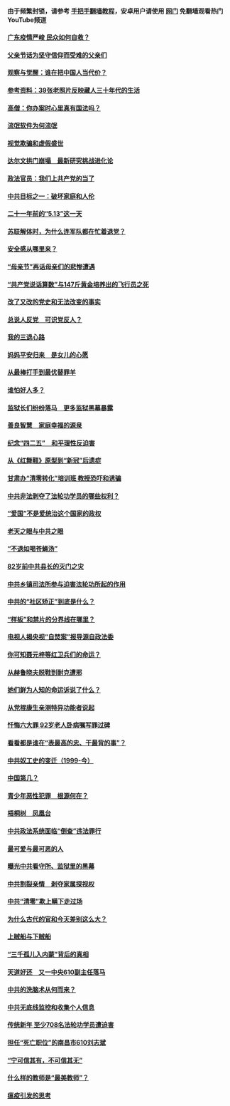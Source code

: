 #### 由于频繁封锁，请参考 [手把手翻墙教程](https://github.com/gfw-breaker/guides/wiki/)，安卓用户请使用 [网门](https://github.com/gfw-breaker/nogfw/blob/master/dl.md?t=06240001) 免翻墙观看热门YouTube频道 

#### [广东疫情严峻 民众如何自救？](../pages/19/427311.md?t=06240001) 

#### [父亲节话为坚守信仰而受难的父亲们](../pages/19/427033.md?t=06240001) 

#### [观察与觉醒：谁在把中国人当代价？](../pages/19/426987.md?t=06240001) 

#### [参考资料：39张老照片反映藏人三十年代的生活](../pages/19/426471.md?t=06240001) 

#### [高僧：你办案时心里真有国法吗？](../pages/19/426530.md?t=06240001) 

#### [流氓软件为何流氓](../pages/19/426531.md?t=06240001) 

#### [视觉欺骗和虚假盛世](../pages/19/426443.md?t=06240001) 

#### [达尔文拱门崩塌　最新研究挑战进化论](../pages/19/426009.md?t=06240001) 

#### [政法官员：我们上共产党的当了](../pages/19/425351.md?t=06240001) 

#### [中共目标之一：破坏家庭和人伦](../pages/19/424454.md?t=06240001) 

#### [二十一年前的“5.13”这一天](../pages/19/424814.md?t=06240001) 

#### [苏联解体时，为什么连军队都在忙着退党？](../pages/19/424335.md?t=06240001) 

#### [安全感从哪里来？](../pages/19/424336.md?t=06240001) 

#### [“母亲节”再话母亲们的悲惨遭遇](../pages/19/424234.md?t=06240001) 

#### [“共产党说话算数”与147斤黄金培养出的飞行员之死](../pages/19/424115.md?t=06240001) 

#### [改了又改的党史和无法改变的事实](../pages/19/424037.md?t=06240001) 

#### [总说人反党　可识党反人？](../pages/19/423820.md?t=06240001) 

#### [我的三退心路](../pages/19/423876.md?t=06240001) 

#### [妈妈平安归来　是女儿的心愿](../pages/19/423947.md?t=06240001) 

#### [从最棒打手到最优替罪羊](../pages/19/423819.md?t=06240001) 

#### [谁怕好人多？](../pages/19/423774.md?t=06240001) 

#### [监狱长们纷纷落马　更多监狱黑幕暴露](../pages/19/423787.md?t=06240001) 

#### [善良智慧　家庭幸福的源泉](../pages/19/423632.md?t=06240001) 

#### [纪念“四二五”　和平理性反迫害](../pages/19/423660.md?t=06240001) 

#### [从《红舞鞋》原型到“新冠”后遗症](../pages/19/423509.md?t=06240001) 

#### [甘肃办“清零转化”培训班 教授恐吓和诱骗](../pages/19/423498.md?t=06240001) 

#### [中共非法剥夺了法轮功学员的哪些权利？](../pages/19/423392.md?t=06240001) 

#### [“爱国”不是爱统治这个国家的政权](../pages/19/423029.md?t=06240001) 

#### [老天之眼与中共之眼](../pages/19/423378.md?t=06240001) 

#### [“不退如喝苍蝇汤”](../pages/19/423287.md?t=06240001) 

#### [82岁前中共县长的灭门之灾](../pages/19/423055.md?t=06240001) 

#### [中共乡镇司法所参与迫害法轮功所起的作用](../pages/19/423064.md?t=06240001) 

#### [中共的“社区矫正”到底是什么？](../pages/19/422870.md?t=06240001) 

#### [“样板”和禁片的分界线在哪里？](../pages/19/422704.md?t=06240001) 

#### [电视人揭央视“自焚案”报导源自政法委](../pages/19/422770.md?t=06240001) 

#### [你可知聂元梓等红卫兵们的命运？](../pages/19/422848.md?t=06240001) 

#### [从赫鲁晓夫脱鞋到耐克遭邪](../pages/19/422826.md?t=06240001) 

#### [她们鲜为人知的命运诉说了什么？](../pages/19/422754.md?t=06240001) 

#### [从党棍康生亲测特异功能者说起](../pages/19/422657.md?t=06240001) 

#### [忏悔六大罪 92岁老人卧病嘱写罪过碑](../pages/19/422750.md?t=06240001) 

#### [看看都是谁在“表最高的忠、干最背的事”？](../pages/19/422703.md?t=06240001) 

#### [中共奴工史的变迁（1999-今）](../pages/19/422656.md?t=06240001) 

#### [中国第几？](../pages/19/422496.md?t=06240001) 

#### [青少年恶性犯罪　根源何在？](../pages/19/422449.md?t=06240001) 

#### [梧桐树　凤凰台](../pages/19/422442.md?t=06240001) 

#### [中共政法系统面临“倒查”违法罪行](../pages/19/422497.md?t=06240001) 

#### [最可爱与最可恶的人](../pages/19/422448.md?t=06240001) 

#### [曝光中共看守所、监狱里的黑幕](../pages/19/422390.md?t=06240001) 

#### [中共割裂亲情　剥夺家属探视权](../pages/19/422364.md?t=06240001) 

#### [中共“清零”欺上瞒下走过场](../pages/19/422306.md?t=06240001) 

#### [为什么古代的官和今天差别这么大？](../pages/19/422228.md?t=06240001) 

#### [上贼船与下贼船](../pages/19/422276.md?t=06240001) 

#### [“三千孤儿入内蒙”背后的真相](../pages/19/422229.md?t=06240001) 

#### [天道好还　又一中央610副主任落马](../pages/19/422155.md?t=06240001) 

#### [中共的洗脑术从何而来？](../pages/19/422154.md?t=06240001) 

#### [中共无底线监控和收集个人信息](../pages/19/422039.md?t=06240001) 

#### [传统新年 至少708名法轮功学员遭迫害](../pages/19/421946.md?t=06240001) 

#### [担任“死亡职位”的南昌市610刘志斌](../pages/19/421957.md?t=06240001) 

#### [“宁可信其有，不可信其无”](../pages/19/421691.md?t=06240001) 

#### [什么样的教师是“最美教师”？](../pages/19/421755.md?t=06240001) 

#### [瘟疫引发的思考](../pages/19/421594.md?t=06240001) 

